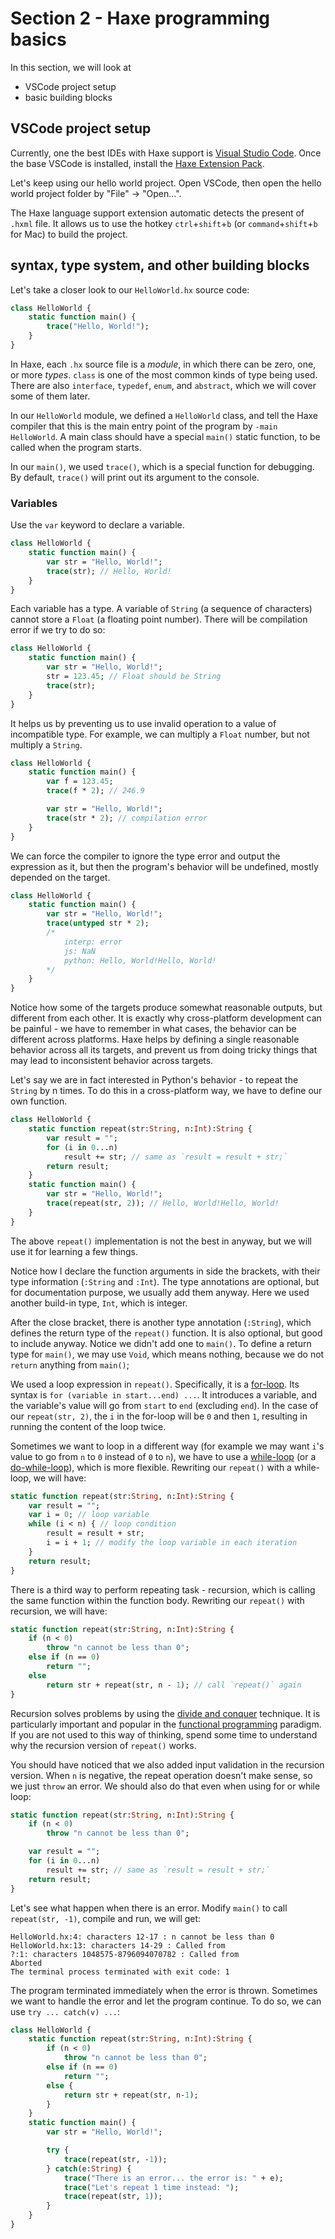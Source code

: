 # Section 2 - Haxe programming basics

In this section, we will look at
 * VSCode project setup
 * basic building blocks

## VSCode project setup

Currently, one the best IDEs with Haxe support is [Visual Studio Code](https://code.visualstudio.com/). Once the base VSCode is installed, install the [Haxe Extension Pack](https://marketplace.visualstudio.com/items?itemName=vshaxe.haxe-extension-pack).

Let's keep using our hello world project. Open VSCode, then open the hello world project folder by "File" -> "Open...".

The Haxe language support extension automatic detects the present of `.hxml` file. It allows us to use the hotkey `ctrl`+`shift`+`b` (or `command`+`shift`+`b` for Mac) to build the project.

## syntax, type system, and other building blocks

Let's take a closer look to our `HelloWorld.hx` source code:

```haxe
class HelloWorld {
    static function main() {
        trace("Hello, World!");
    }
}
```

In Haxe, each `.hx` source file is a *module*, in which there can be zero, one, or more *types*. `class` is one of the most common kinds of type being used. There are also `interface`, `typedef`, `enum`, and `abstract`, which we will cover some of them later.

In our `HelloWorld` module, we defined a `HelloWorld` class, and tell the Haxe compiler that this is the main entry point of the program by `-main HelloWorld`. A main class should have a special `main()` static function, to be called when the program starts.

In our `main()`, we used `trace()`, which is a special function for debugging. By default, `trace()` will print out its argument to the console.

### Variables

Use the `var` keyword to declare a variable.

```haxe
class HelloWorld {
    static function main() {
        var str = "Hello, World!";
        trace(str); // Hello, World!
    }
}
```

Each variable has a type. A variable of `String` (a sequence of characters) cannot store a `Float` (a floating point number). There will be compilation error if we try to do so:

```haxe
class HelloWorld {
    static function main() {
        var str = "Hello, World!";
        str = 123.45; // Float should be String
        trace(str);
    }
}
```

It helps us by preventing us to use invalid operation to a value of incompatible type. For example, we can multiply a `Float` number, but not multiply a `String`.

```haxe
class HelloWorld {
    static function main() {
        var f = 123.45;
        trace(f * 2); // 246.9

        var str = "Hello, World!";
        trace(str * 2); // compilation error
    }
}
```

We can force the compiler to ignore the type error and output the expression as it, but then the program's behavior will be undefined, mostly depended on the target.

```haxe
class HelloWorld {
    static function main() {
        var str = "Hello, World!";
        trace(untyped str * 2);
        /*
            interp: error
            js: NaN
            python: Hello, World!Hello, World!
        */
    }
}
```

Notice how some of the targets produce somewhat reasonable outputs, but different from each other. It is exactly why cross-platform development can be painful - we have to remember in what cases, the behavior can be different across platforms. Haxe helps by defining a single reasonable behavior across all its targets, and prevent us from doing tricky things that may lead to inconsistent behavior across targets.

Let's say we are in fact interested in Python's behavior - to repeat the `String` by n times. To do this in a cross-platform way, we have to define our own function.

```haxe
class HelloWorld {
    static function repeat(str:String, n:Int):String {
        var result = "";
        for (i in 0...n)
            result += str; // same as `result = result + str;`
        return result;
    }
    static function main() {
        var str = "Hello, World!";
        trace(repeat(str, 2)); // Hello, World!Hello, World!
    }
}
```

The above `repeat()` implementation is not the best in anyway, but we will use it for learning a few things.

Notice how I declare the function arguments in side the brackets, with their type information (`:String` and `:Int`). The type annotations are optional, but for documentation purpose, we usually add them anyway. Here we used another build-in type, `Int`, which is integer.

After the close bracket, there is another type annotation (`:String`), which defines the return type of the `repeat()` function. It is also optional, but good to include anyway. Notice we didn't add one to `main()`. To define a return type for `main()`, we may use `Void`, which means nothing, because we do not `return` anything from `main()`;

We used a loop expression in `repeat()`. Specifically, it is a [for-loop](https://haxe.org/manual/expression-for.html). Its syntax is `for (variable in start...end) ...`. It introduces a variable, and the variable's value will go from `start` to `end` (excluding `end`). In the case of our `repeat(str, 2)`, the `i` in the for-loop will be `0` and then `1`, resulting in running the content of the loop twice.

Sometimes we want to loop in a different way (for example we may want `i`'s value to go from `n` to `0` instead of `0` to `n`), we have to use a [while-loop](https://haxe.org/manual/expression-while.html) (or a [do-while-loop](https://haxe.org/manual/expression-do-while.html)), which is more flexible. Rewriting our `repeat()` with a while-loop, we will have:

```haxe
static function repeat(str:String, n:Int):String {
    var result = "";
    var i = 0; // loop variable
    while (i < n) { // loop condition
        result = result + str;
        i = i + 1; // modify the loop variable in each iteration
    }
    return result;
}
```

There is a third way to perform repeating task - recursion, which is calling the same function within the function body. Rewriting our `repeat()` with recursion, we will have:

```haxe
static function repeat(str:String, n:Int):String {
    if (n < 0)
        throw "n cannot be less than 0";
    else if (n == 0)
        return "";
    else
        return str + repeat(str, n - 1); // call `repeat()` again
}
```

Recursion solves problems by using the [divide and conquer](https://en.wikipedia.org/wiki/Divide_and_conquer_algorithm) technique. It is particularly important and popular in the [functional programming](https://en.wikipedia.org/wiki/Functional_programming) paradigm. If you are not used to this way of thinking, spend some time to understand why the recursion version of `repeat()` works.

You should have noticed that we also added input validation in the recursion version. When `n` is negative, the repeat operation doesn't make sense, so we just `throw` an error. We should also do that even when using for or while loop:

```haxe
static function repeat(str:String, n:Int):String {
    if (n < 0)
        throw "n cannot be less than 0";

    var result = "";
    for (i in 0...n)
        result += str; // same as `result = result + str;`
    return result;
}
```

Let's see what happen when there is an error. Modify `main()` to call `repeat(str, -1)`, compile and run, we will get:

```
HelloWorld.hx:4: characters 12-17 : n cannot be less than 0
HelloWorld.hx:13: characters 14-29 : Called from
?:1: characters 1048575-8796094070782 : Called from
Aborted
The terminal process terminated with exit code: 1
```

The program terminated immediately when the error is thrown. Sometimes we want to handle the error and let the program continue. To do so, we can use `try ... catch(v) ...`:

```haxe
class HelloWorld {
    static function repeat(str:String, n:Int):String {
        if (n < 0)
            throw "n cannot be less than 0";
        else if (n == 0)
            return "";
        else {
            return str + repeat(str, n-1);
        }
    }
    static function main() {
        var str = "Hello, World!";

        try {
            trace(repeat(str, -1));
        } catch(e:String) {
            trace("There is an error... the error is: " + e);
            trace("Let's repeat 1 time instead: ");
            trace(repeat(str, 1));
        }
    }
}
```